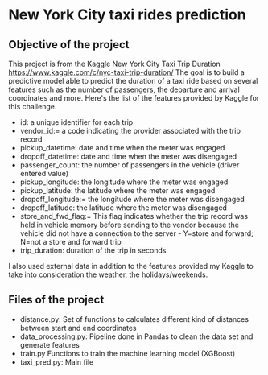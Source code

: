 # New York City taxi rides prediction

## Objective of the project
This project is from the Kaggle New York City Taxi Trip Duration 
https://www.kaggle.com/c/nyc-taxi-trip-duration/
The goal is to build a predictive model able to predict the duration of a taxi ride based on several features such as the number of passengers, the departure and arrival coordinates and more. 
Here's the list of the features provided by Kaggle for this challenge.

- id: a unique identifier for each trip
- vendor_id:= a code indicating the provider associated with the trip record
- pickup_datetime: date and time when the meter was engaged
- dropoff_datetime: date and time when the meter was disengaged
- passenger_count: the number of passengers in the vehicle (driver entered value)
- pickup_longitude: the longitude where the meter was engaged
- pickup_latitude: the latitude where the meter was engaged
- dropoff_longitude:= the longitude where the meter was disengaged
- dropoff_latitude: the latitude where the meter was disengaged
- store_and_fwd_flag:= This flag indicates whether the trip record was held in vehicle memory before sending to the vendor because the vehicle did not have a connection to the server - Y=store and forward; N=not a store and forward trip
- trip_duration: duration of the trip in seconds

I also used external data in addition to the features provided my Kaggle to take into consideration the weather, the holidays/weekends.

## Files of the project
- distance.py: Set of functions to calculates different kind of distances between start and end coordinates 
- data_processing.py: Pipeline done in Pandas to clean the data set and generate features 
- train.py Functions to train the machine learning model (XGBoost) 
- taxi_pred.py: Main file 


